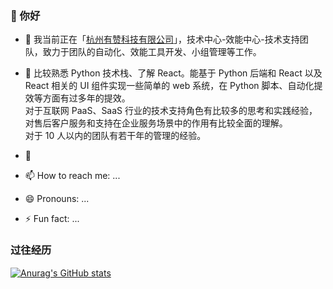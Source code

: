 ### 👋 你好

- 🔭 我当前正在「[杭州有赞科技有限公司](https://www.youzan.com/)」，技术中心-效能中心-技术支持团队，致力于团队的自动化、效能工具开发、小组管理等工作。

- 🌱 比较熟悉 Python 技术栈、了解 React。能基于 Python 后端和 React 以及 React 相关的 UI 组件实现一些简单的 web 系统，在 Python 脚本、自动化提效等方面有过多年的提效。    
  对于互联网 PaaS、SaaS 行业的技术支持角色有比较多的思考和实践经验，对售后客户服务和支持在企业服务场景中的作用有比较全面的理解。    
  对于 10 人以内的团队有若干年的管理的经验。
- 💬 
- 📫 How to reach me: ...
- 😄 Pronouns: ...
- ⚡ Fun fact: ...

### 过往经历

[![Anurag's GitHub stats](https://github-readme-stats.vercel.app/api?username=binbinah)](https://github.com/binbinah/github-readme-stats)
